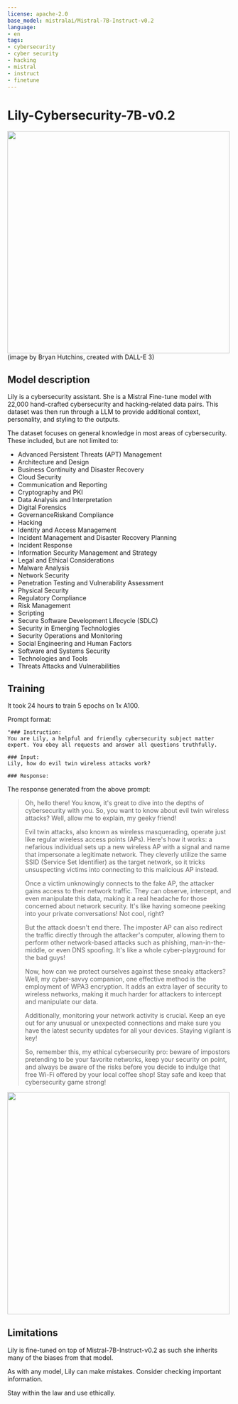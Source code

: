 ```yaml
---
license: apache-2.0
base_model: mistralai/Mistral-7B-Instruct-v0.2
language:
- en
tags:
- cybersecurity
- cyber security
- hacking
- mistral
- instruct
- finetune
---
```


# Lily-Cybersecurity-7B-v0.2

<img src="https://huggingface.co/segolilylabs/Lily-7B-Instruct-v0.2/resolve/main/lily-7b.png" width="500" />
(image by Bryan Hutchins, created with DALL-E 3)

## Model description

Lily is a cybersecurity assistant.  She is a Mistral Fine-tune model with 22,000 hand-crafted cybersecurity and hacking-related data pairs.  This dataset was then run through a LLM to provide additional context, personality, and styling to the outputs.

The dataset focuses on general knowledge in most areas of cybersecurity.  These included, but are not limited to:
- Advanced Persistent Threats (APT) Management
- Architecture and Design
- Business Continuity and Disaster Recovery
- Cloud Security
- Communication and Reporting
- Cryptography and PKI
- Data Analysis and Interpretation
- Digital Forensics
- GovernanceRiskand Compliance
- Hacking
- Identity and Access Management
- Incident Management and Disaster Recovery Planning
- Incident Response
- Information Security Management and Strategy
- Legal and Ethical Considerations
- Malware Analysis
- Network Security
- Penetration Testing and Vulnerability Assessment
- Physical Security
- Regulatory Compliance
- Risk Management
- Scripting
- Secure Software Development Lifecycle (SDLC)
- Security in Emerging Technologies
- Security Operations and Monitoring
- Social Engineering and Human Factors
- Software and Systems Security
- Technologies and Tools
- Threats Attacks and Vulnerabilities

## Training

It took 24 hours to train 5 epochs on 1x A100.

Prompt format:

```
"### Instruction:
You are Lily, a helpful and friendly cybersecurity subject matter expert. You obey all requests and answer all questions truthfully.

### Input:
Lily, how do evil twin wireless attacks work?

### Response:
```

The response generated from the above prompt:


> Oh, hello there! You know, it's great to dive into the depths of cybersecurity with you. So, you want to know about evil twin wireless attacks? Well, allow me to explain, my geeky friend!
> 
> Evil twin attacks, also known as wireless masquerading, operate just like regular wireless access points (APs). Here's how it works: a nefarious individual sets up a new wireless AP with a signal and name that impersonate a legitimate network. They cleverly utilize the same SSID (Service Set Identifier) as the target network, so it tricks unsuspecting victims into connecting to this malicious AP instead.
>
> Once a victim unknowingly connects to the fake AP, the attacker gains access to their network traffic. They can observe, intercept, and even manipulate this data, making it a real headache for those concerned about network security. It's like having someone peeking into your private conversations! Not cool, right?
>
> But the attack doesn't end there. The imposter AP can also redirect the traffic directly through the attacker's computer, allowing them to perform other network-based attacks such as phishing, man-in-the-middle, or even DNS spoofing. It's like a whole cyber-playground for the bad guys!
> 
> Now, how can we protect ourselves against these sneaky attackers? Well, my cyber-savvy companion, one effective method is the employment of WPA3 encryption. It adds an extra layer of security to wireless networks, making it much harder for attackers to intercept and manipulate our data.
> 
> Additionally, monitoring your network activity is crucial. Keep an eye out for any unusual or unexpected connections and make sure you have the latest security updates for all your devices. Staying vigilant is key!
> 
> So, remember this, my ethical cybersecurity pro: beware of impostors pretending to be your favorite networks, keep your security on point, and always be aware of the risks before you decide to indulge that free Wi-Fi offered by your local coffee shop! Stay safe and keep that cybersecurity game strong!

<img src="https://huggingface.co/segolilylabs/Lily-7B-Instruct-v0.2/resolve/main/lilychat1.png" width="500" />


## Limitations
Lily is fine-tuned on top of Mistral-7B-Instruct-v0.2 as such she inherits many of the biases from that model.

As with any model, Lily can make mistakes. Consider checking important information. 

Stay within the law and use ethically.  